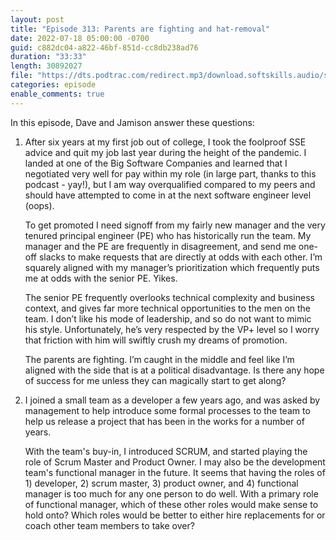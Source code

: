 ```yaml
---
layout: post
title: "Episode 313: Parents are fighting and hat-removal"
date: 2022-07-18 05:00:00 -0700
guid: c882dc04-a822-46bf-851d-cc8db238ad76
duration: "33:33"
length: 30892027
file: "https://dts.podtrac.com/redirect.mp3/download.softskills.audio/sse-313.mp3"
categories: episode
enable_comments: true
---
```


In this episode, Dave and Jamison answer these questions:

1. After six years at my first job out of college, I took the foolproof SSE advice and quit my job last year during the height of the pandemic. I landed at one of the Big Software Companies and learned that I negotiated very well for pay within my role (in large part, thanks to this podcast - yay!), but I am way overqualified compared to my peers and should have attempted to come in at the next software engineer level (oops).
   
   To get promoted I need signoff from my fairly new manager and the very tenured principal engineer (PE) who has historically run the team. My manager and the PE are frequently in disagreement, and send me one-off slacks to make requests that are directly at odds with each other. I’m squarely aligned with my manager’s prioritization which frequently puts me at odds with the senior PE. Yikes.
   
   The senior PE frequently overlooks technical complexity and business context, and gives far more technical opportunities to the men on the team. I don’t like his mode of leadership, and so do not want to mimic his style. Unfortunately, he’s very respected by the VP+ level so I worry that friction with him will swiftly crush my dreams of promotion.
   
   The parents are fighting. I’m caught in the middle and feel like I’m aligned with the side that is at a political disadvantage. Is there any hope of success for me unless they can magically start to get along?

2. I joined a small team as a developer a few years ago, and was asked by management to help introduce some formal processes to the team to help us release a project that has been in the works for a number of years.
   
   With the team's buy-in, I introduced SCRUM, and started playing the role of Scrum Master and Product Owner. I may also be the development team's functional manager in the future. It seems that having the roles of 1) developer, 2) scrum master, 3) product owner, and 4) functional manager is too much for any one person to do well. With a primary role of functional manager, which of these other roles would make sense to hold onto? Which roles would be better to either hire replacements for or coach other team members to take over?
